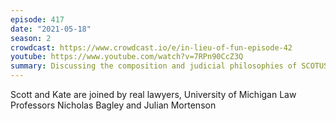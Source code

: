 ```yaml
---
episode: 417
date: "2021-05-18"
season: 2
crowdcast: https://www.crowdcast.io/e/in-lieu-of-fun-episode-42
youtube: https://www.youtube.com/watch?v=7RPn90CcZ3Q
summary: Discussing the composition and judicial philosophies of SCOTUS
---
```

Scott and Kate are joined by real lawyers, University of Michigan Law Professors Nicholas Bagley and Julian Mortenson
